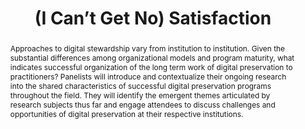 ---
abstract: Approaches to digital stewardship vary from institution to institution.
  Given the substantial differences among organizational models and program maturity,
  what indicates successful organization of the long term work of digital preservation
  to practitioners? Panelists will introduce and contextualize their ongoing research
  into the shared characteristics of successful digital preservation programs throughout
  the field. They will identify the emergent themes articulated by research subjects
  thus far and engage attendees to discuss challenges and opportunities of digital
  preservation at their respective institutions.
creators:
- Verbruggen, Erwin
- Steeves, Vicky
- Peltzman, Shira
- Kim, Julia
- Griesinger, Peggy
- Blumenthal, Karl-Rainer
date: null
document_url: https://services.phaidra.univie.ac.at/api/object/o:1079780/download
grand_parent: iPRES
institutions: []
keywords: []
landing_page_url: https://phaidra.univie.ac.at/o:1079780
language: eng
layout: publication
license: CC BY 4.0 International
notes_url: null
parent: iPRES 2019
publication_type: paper
size: 139870
slides_url: null
source_name: iPRES
stream_url: null
title: '(I Can’t Get No) Satisfaction '
year: 2019
---